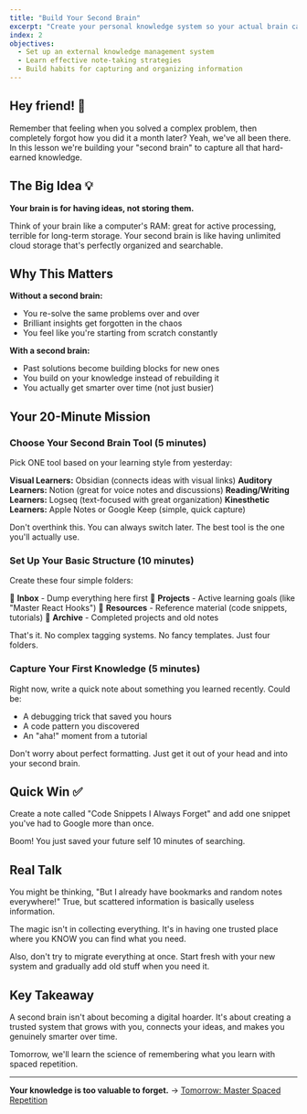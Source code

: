 ```yaml
---
title: "Build Your Second Brain"
excerpt: "Create your personal knowledge system so your actual brain can focus on the fun stuff"
index: 2
objectives:
  - Set up an external knowledge management system
  - Learn effective note-taking strategies
  - Build habits for capturing and organizing information
---
```


## Hey friend! 👋

Remember that feeling when you solved a complex problem, then completely forgot
how you did it a month later? Yeah, we've all been there. In this lesson we're
building your "second brain" to capture all that hard-earned knowledge.

## The Big Idea 💡

**Your brain is for having ideas, not storing them.**

Think of your brain like a computer's RAM: great for active processing, terrible
for long-term storage. Your second brain is like having unlimited cloud storage
that's perfectly organized and searchable.

## Why This Matters

**Without a second brain:**

- You re-solve the same problems over and over
- Brilliant insights get forgotten in the chaos
- You feel like you're starting from scratch constantly

**With a second brain:**

- Past solutions become building blocks for new ones
- You build on your knowledge instead of rebuilding it
- You actually get smarter over time (not just busier)

## Your 20-Minute Mission

### Choose Your Second Brain Tool (5 minutes)

Pick ONE tool based on your learning style from yesterday:

**Visual Learners:** Obsidian (connects ideas with visual links) **Auditory
Learners:** Notion (great for voice notes and discussions) **Reading/Writing
Learners:** Logseq (text-focused with great organization) **Kinesthetic
Learners:** Apple Notes or Google Keep (simple, quick capture)

Don't overthink this. You can always switch later. The best tool is the one
you'll actually use.

### Set Up Your Basic Structure (10 minutes)

Create these four simple folders:

📁 **Inbox** - Dump everything here first 📁 **Projects** - Active learning
goals (like "Master React Hooks") 📁 **Resources** - Reference material (code
snippets, tutorials) 📁 **Archive** - Completed projects and old notes

That's it. No complex tagging systems. No fancy templates. Just four folders.

### Capture Your First Knowledge (5 minutes)

Right now, write a quick note about something you learned recently. Could be:

- A debugging trick that saved you hours
- A code pattern you discovered
- An "aha!" moment from a tutorial

Don't worry about perfect formatting. Just get it out of your head and into your
second brain.

## Quick Win ✅

Create a note called "Code Snippets I Always Forget" and add one snippet you've
had to Google more than once.

Boom! You just saved your future self 10 minutes of searching.

## Real Talk

You might be thinking, "But I already have bookmarks and random notes
everywhere!" True, but scattered information is basically useless information.

The magic isn't in collecting everything. It's in having one trusted place where
you KNOW you can find what you need.

Also, don't try to migrate everything at once. Start fresh with your new system
and gradually add old stuff when you need it.

## Key Takeaway

A second brain isn't about becoming a digital hoarder. It's about creating a
trusted system that grows with you, connects your ideas, and makes you genuinely
smarter over time.

Tomorrow, we'll learn the science of remembering what you learn with spaced
repetition.

---

**Your knowledge is too valuable to forget.** →
[Tomorrow: Master Spaced Repetition](./03-spaced-repetition)
